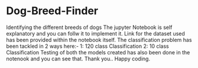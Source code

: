 # Dog-Breed-Finder
Identifying the different breeds of dogs
The jupyter Notebook is self explanatory and you can follw it to implement it.
Link for the dataset used has been provided within the notebook itself.
The classification problem has been tackled in 2 ways here:- 
1: 120 class Classification
2: 10 class Classification
Testing of both the models created has also been done in the notenook and you can see that.
Thank you..
Happy coding.
